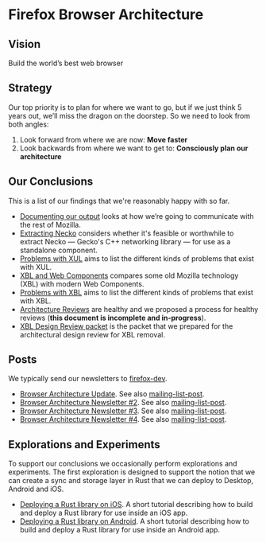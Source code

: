 
# Firefox Browser Architecture

## Vision

Build the world’s best web browser

## Strategy

Our top priority is to plan for where we want to go, but if we just think 5 years out, we’ll miss the dragon on the doorstep. So we need to look from both angles:

1. Look forward from where we are now: **Move faster**
2. Look backwards from where we want to get to: **Consciously plan our architecture**

## Our Conclusions

This is a list of our findings that we're reasonably happy with so far.

* [Documenting our output](text/0001-documenting-output.md) looks at how we’re going to communicate with the rest of Mozilla.
* [Extracting Necko](text/0002-extracting-necko.md) considers whether it's feasible or worthwhile to extract Necko — Gecko's C++ networking library — for use as a standalone component.
* [Problems with XUL](text/0003-problems-with-xul.md) aims to list the different kinds of problems that exist with XUL.
* [XBL and Web Components](text/0004-xbl-web-components.md) compares some old Mozilla technology (XBL) with modern Web Components.
* [Problems with XBL](text/0005-problems-with-xbl.md) aims to list the different kinds of problems that exist with XBL.
* [Architecture Reviews](text/0006-architecture-review-process.md) are healthy and we proposed a process for healthy reviews (**this document is incomplete and in-progress**).
* [XBL Design Review packet](text/0007-xbl-design-review-packet.md) is the packet that we prepared for the architectural design review for XBL removal.

## Posts

We typically send our newsletters to [firefox-dev](https://www.mozilla.org/en-US/about/forums/#firefox-dev).

* [Browser Architecture Update](posts/2017-07-27-browser-architecture-update.md). See also [mailing-list-post](https://groups.google.com/forum/#!msg/firefox-dev/ueRILL2ppac/RxR9lLPkAwAJ).
* [Browser Architecture Newsletter #2](posts/2017-08-24-browser-architecture-newsletter-2.md). See also [mailing-list-post](https://groups.google.com/forum/#!topic/firefox-dev/Rc2w2a9e8HQ).
* [Browser Architecture Newsletter #3](posts/2017-09-22-browser-architecture-newsletter-3.md). See also [mailing-list-post](https://groups.google.com/forum/#!topic/firefox-dev/Rc2w2a9e8HQ).
* [Browser Architecture Newsletter #4](posts/2017-10-19-browser-architecture-newsletter-4.md). See also [mailing-list-post](https://groups.google.com/forum/#!topic/firefox-dev/Rc2w2a9e8HQ).

## Explorations and Experiments

To support our conclusions we occasionally perform explorations and experiments. The first exploration is designed to support the notion that we can create a sync and storage layer in Rust that we can deploy to Desktop, Android and iOS.

* [Deploying a Rust library on iOS](experiments/2017-09-06-rust-on-ios.md). A short tutorial describing how to build and deploy a Rust library for use inside an iOS app.
* [Deploying a Rust library on Android](experiments/2017-09-21-rust-on-android.md). A short tutorial describing how to build and deploy a Rust library for use inside an Android app.
